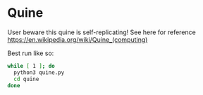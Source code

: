 # Quine
User beware this quine is self-replicating! See here for reference https://en.wikipedia.org/wiki/Quine_(computing)

Best run like so:
```bash
while [ 1 ]; do 
  python3 quine.py
  cd quine
done
```
